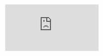 ![alt text](https://insidesherpa.s3.amazonaws.com/completion-certificates/KPMG/m7W4GMqeT3bh9Nb2c_KPMG_rPA5DsDBY2ng8dBEw_completion_certificate.pdf)

